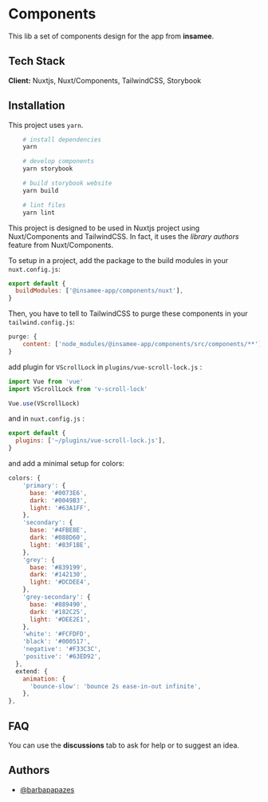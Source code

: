 # Components

This lib a set of components design for the app from **insamee**.

## Tech Stack

**Client:** Nuxtjs, Nuxt/Components, TailwindCSS, Storybook

## Installation

This project uses `yarn`.

```bash
    # install dependencies
    yarn

    # develop components
    yarn storybook

    # build storybook website
    yarn build

    # lint files
    yarn lint
```

This project is designed to be used in Nuxtjs project using Nuxt/Components and TailwindCSS. In fact, it uses the _library authors_ feature from Nuxt/Components.

To setup in a project, add the package to the build modules in your `nuxt.config.js`:

```js
export default {
  buildModules: ['@insamee-app/components/nuxt'],
}
```

Then, you have to tell to TailwindCSS to purge these components in your `tailwind.config.js`:

```js
purge: {
    content: ['node_modules/@insamee-app/components/src/components/**'],
}
```

add plugin for `VScrollLock` in `plugins/vue-scroll-lock.js` :

```js
import Vue from 'vue'
import VScrollLock from 'v-scroll-lock'

Vue.use(VScrollLock)
```

and in `nuxt.config.js` :

```js
export default {
  plugins: ['~/plugins/vue-scroll-lock.js'],
}
```

and add a minimal setup for colors:

```js
colors: {
    'primary': {
      base: '#0073E6',
      dark: '#0049B3',
      light: '#63A1FF',
    },
    'secondary': {
      base: '#4FBE8E',
      dark: '#088D60',
      light: '#83F1BE',
    },
    'grey': {
      base: '#839199',
      dark: '#142130',
      light: '#DCDEE4',
    },
    'grey-secondary': {
      base: '#889490',
      dark: '#182C25',
      light: '#DEE2E1',
    },
    'white': '#FCFDFD',
    'black': '#000517',
    'negative': '#F33C3C',
    'positive': '#63ED92',
  },
  extend: {
    animation: {
      'bounce-slow': 'bounce 2s ease-in-out infinite',
    },
},
```

## FAQ

You can use the **discussions** tab to ask for help or to suggest an idea.

## Authors

- [@barbapapazes](https://www.github.com/barbapapazes)
